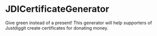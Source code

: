# JDICertificateGenerator
 Give green instead of a present! This generator will help supporters of Justdiggit create certificates for donating money.
